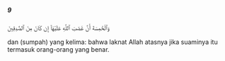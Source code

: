 ##### 9

<span class="ayah">وَٱلْخَٰمِسَةَ أَنَّ غَضَبَ ٱللَّهِ عَلَيْهَآ إِن كَانَ مِنَ ٱلصَّٰدِقِينَ</span>

<span class="ayah_translation">dan (sumpah) yang kelima: bahwa laknat Allah atasnya jika suaminya itu termasuk orang-orang yang benar.</span>
